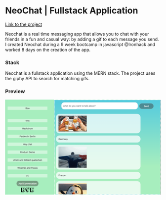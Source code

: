 # NeoChat | Fullstack Application

[Link to the project](http://www.neochat.co/)

Neochat is a real time messaging app that allows you to chat with your friends in a fun and casual way: by adding a gif to each message you send. I created Neochat during a 9 week bootcamp in javascript @Ironhack and worked 8 days on the creation of the app. 

### Stack

Neochat is a fullstack application using the MERN stack. The project uses the giphy API to search for matching gifs. 

### Preview 

![Screenshot](https://github.com/rjcnrd/lmatfy/blob/master/client/src/images/screenshot.png)
